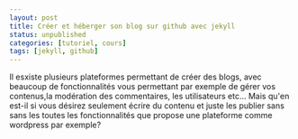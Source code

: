```yaml
---
layout: post
title: Créer et héberger son blog sur github avec jekyll
status: unpublished
categories: [tutoriel, cours]
tags: [jekyll, github]
---
```

Il esxiste plusieurs plateformes permettant de créer des blogs, avec beaucoup de fonctionnalités vous permettant par exemple de gérer vos contenus,la modération des commentaires, les utilisateurs etc...
Mais qu'en est-il si vous désirez seulement écrire du contenu et juste les publier sans sans les toutes les fonctionnalités que propose une plateforme comme wordpress par exemple?
